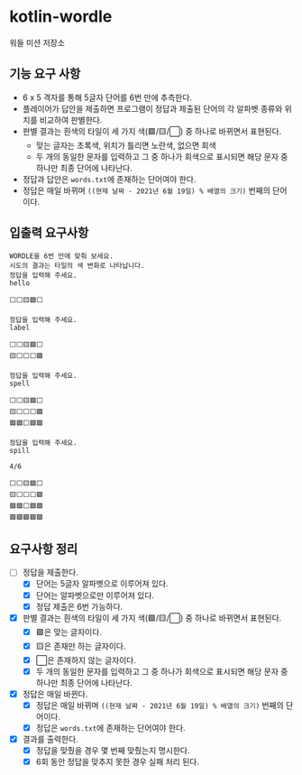 # kotlin-wordle
워들 미션 저장소

## 기능 요구 사항

 * 6 x 5 격자를 통해 5글자 단어를 6번 만에 추측한다.
 * 플레이어가 답안을 제출하면 프로그램이 정답과 제출된 단어의 각 알파벳 종류와 위치를 비교하여 판별한다.
 * 판별 결과는 흰색의 타일이 세 가지 색(🟩/🟨/⬜) 중 하나로 바뀌면서 표현된다.
   * 맞는 글자는 초록색, 위치가 틀리면 노란색, 없으면 회색
   * 두 개의 동일한 문자를 입력하고 그 중 하나가 회색으로 표시되면 해당 문자 중 하나만 최종 단어에 나타난다.
 * 정답과 답안은 `words.txt`에 존재하는 단어여야 한다.
 * 정답은 매일 바뀌며 `((현재 날짜 - 2021년 6월 19일) % 배열의 크기)` 번째의 단어이다.

## 입출력 요구사항

```
WORDLE을 6번 만에 맞춰 보세요.
시도의 결과는 타일의 색 변화로 나타납니다.
정답을 입력해 주세요.
hello

⬜⬜🟨🟩⬜

정답을 입력해 주세요.
label

⬜⬜🟨🟩⬜
🟨⬜⬜⬜🟩

정답을 입력해 주세요.
spell

⬜⬜🟨🟩⬜
🟨⬜⬜⬜🟩
🟩🟩⬜🟩🟩

정답을 입력해 주세요.
spill

4/6

⬜⬜🟨🟩⬜
🟨⬜⬜⬜🟩
🟩🟩⬜🟩🟩
🟩🟩🟩🟩🟩
```

## 요구사항 정리

 * [ ] 정답을 제출한다.
   * [x] 단어는 5글자 알파벳으로 이루어져 있다.
   * [x] 단어는 알파벳으로만 이루어져 있다.
   * [x] 정답 제출은 6번 가능하다.
 * [x] 판별 결과는 흰색의 타일이 세 가지 색(🟩/🟨/⬜) 중 하나로 바뀌면서 표현된다.
   * [x] 🟩은 맞는 글자이다.
   * [x] 🟨은 존재만 하는 글자이다.
   * [x] ⬜은 존재하지 않는 글자이다.
   * [x] 두 개의 동일한 문자를 입력하고 그 중 하나가 회색으로 표시되면 해당 문자 중 하나만 최종 단어에 나타난다.
 * [x] 정답은 매일 바뀐다.
   * [x] 정답은 매일 바뀌며 `((현재 날짜 - 2021년 6월 19일) % 배열의 크기)` 번째의 단어이다.
   * [x] 정답은 `words.txt`에 존재하는 단어여야 한다.
 * [x] 결과를 출력한다.
   * [x] 정답을 맞췄을 경우 몇 번째 맞췄는지 명시한다.
   * [x] 6회 동안 정답을 맞추지 못한 경우 실패 처리 된다.
